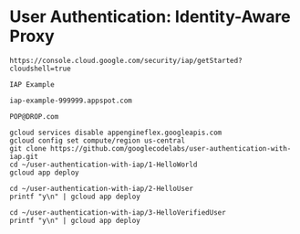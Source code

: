 # User Authentication: Identity-Aware Proxy

```
https://console.cloud.google.com/security/iap/getStarted?cloudshell=true
```

```
IAP Example
```

```
iap-example-999999.appspot.com
```

```
POP@DROP.com
```



```
gcloud services disable appengineflex.googleapis.com
gcloud config set compute/region us-central
git clone https://github.com/googlecodelabs/user-authentication-with-iap.git
cd ~/user-authentication-with-iap/1-HelloWorld
gcloud app deploy

```

```
cd ~/user-authentication-with-iap/2-HelloUser
printf "y\n" | gcloud app deploy

```

```
cd ~/user-authentication-with-iap/3-HelloVerifiedUser
printf "y\n" | gcloud app deploy

```
